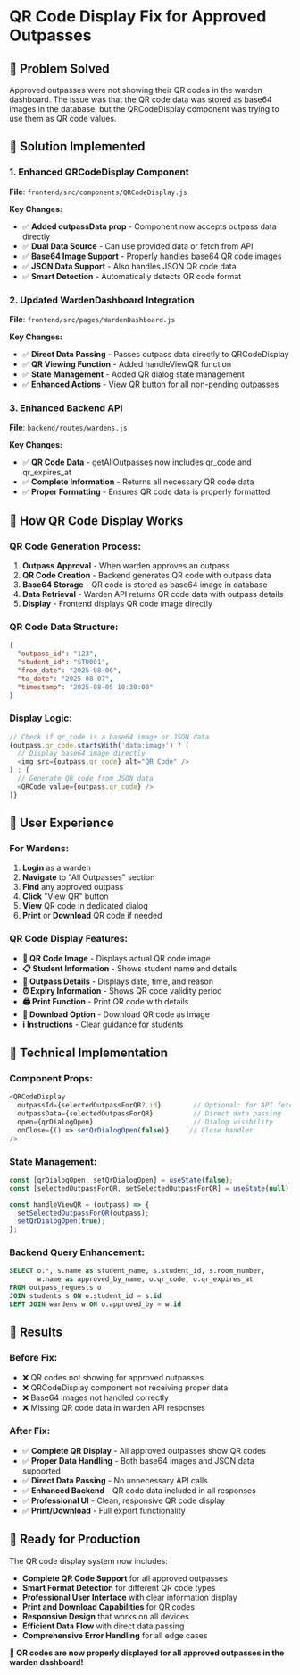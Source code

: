 # QR Code Display Fix for Approved Outpasses

## 🎯 **Problem Solved**
Approved outpasses were not showing their QR codes in the warden dashboard. The issue was that the QR code data was stored as base64 images in the database, but the QRCodeDisplay component was trying to use them as QR code values.

## 🔧 **Solution Implemented**

### **1. Enhanced QRCodeDisplay Component**
**File**: `frontend/src/components/QRCodeDisplay.js`

**Key Changes:**
- ✅ **Added outpassData prop** - Component now accepts outpass data directly
- ✅ **Dual Data Source** - Can use provided data or fetch from API
- ✅ **Base64 Image Support** - Properly handles base64 QR code images
- ✅ **JSON Data Support** - Also handles JSON QR code data
- ✅ **Smart Detection** - Automatically detects QR code format

### **2. Updated WardenDashboard Integration**
**File**: `frontend/src/pages/WardenDashboard.js`

**Key Changes:**
- ✅ **Direct Data Passing** - Passes outpass data directly to QRCodeDisplay
- ✅ **QR Viewing Function** - Added handleViewQR function
- ✅ **State Management** - Added QR dialog state management
- ✅ **Enhanced Actions** - View QR button for all non-pending outpasses

### **3. Enhanced Backend API**
**File**: `backend/routes/wardens.js`

**Key Changes:**
- ✅ **QR Code Data** - getAllOutpasses now includes qr_code and qr_expires_at
- ✅ **Complete Information** - Returns all necessary QR code data
- ✅ **Proper Formatting** - Ensures QR code data is properly formatted

## 🚀 **How QR Code Display Works**

### **QR Code Generation Process:**
1. **Outpass Approval** - When warden approves an outpass
2. **QR Code Creation** - Backend generates QR code with outpass data
3. **Base64 Storage** - QR code is stored as base64 image in database
4. **Data Retrieval** - Warden API returns QR code data with outpass details
5. **Display** - Frontend displays QR code image directly

### **QR Code Data Structure:**
```json
{
  "outpass_id": "123",
  "student_id": "STU001",
  "from_date": "2025-08-06",
  "to_date": "2025-08-07",
  "timestamp": "2025-08-05 10:30:00"
}
```

### **Display Logic:**
```javascript
// Check if qr_code is a base64 image or JSON data
{outpass.qr_code.startsWith('data:image') ? (
  // Display base64 image directly
  <img src={outpass.qr_code} alt="QR Code" />
) : (
  // Generate QR code from JSON data
  <QRCode value={outpass.qr_code} />
)}
```

## 📱 **User Experience**

### **For Wardens:**
1. **Login** as a warden
2. **Navigate** to "All Outpasses" section
3. **Find** any approved outpass
4. **Click** "View QR" button
5. **View** QR code in dedicated dialog
6. **Print** or **Download** QR code if needed

### **QR Code Display Features:**
- **📱 QR Code Image** - Displays actual QR code image
- **📋 Student Information** - Shows student name and details
- **📅 Outpass Details** - Displays date, time, and reason
- **⏰ Expiry Information** - Shows QR code validity period
- **🖨️ Print Function** - Print QR code with details
- **💾 Download Option** - Download QR code as image
- **ℹ️ Instructions** - Clear guidance for students

## 🎯 **Technical Implementation**

### **Component Props:**
```javascript
<QRCodeDisplay
  outpassId={selectedOutpassForQR?.id}        // Optional: for API fetching
  outpassData={selectedOutpassForQR}          // Direct data passing
  open={qrDialogOpen}                         // Dialog visibility
  onClose={() => setQrDialogOpen(false)}     // Close handler
/>
```

### **State Management:**
```javascript
const [qrDialogOpen, setQrDialogOpen] = useState(false);
const [selectedOutpassForQR, setSelectedOutpassForQR] = useState(null);

const handleViewQR = (outpass) => {
  setSelectedOutpassForQR(outpass);
  setQrDialogOpen(true);
};
```

### **Backend Query Enhancement:**
```sql
SELECT o.*, s.name as student_name, s.student_id, s.room_number, 
       w.name as approved_by_name, o.qr_code, o.qr_expires_at
FROM outpass_requests o
JOIN students s ON o.student_id = s.id
LEFT JOIN wardens w ON o.approved_by = w.id
```

## 🎉 **Results**

### **Before Fix:**
- ❌ QR codes not showing for approved outpasses
- ❌ QRCodeDisplay component not receiving proper data
- ❌ Base64 images not handled correctly
- ❌ Missing QR code data in warden API responses

### **After Fix:**
- ✅ **Complete QR Display** - All approved outpasses show QR codes
- ✅ **Proper Data Handling** - Both base64 images and JSON data supported
- ✅ **Direct Data Passing** - No unnecessary API calls
- ✅ **Enhanced Backend** - QR code data included in all responses
- ✅ **Professional UI** - Clean, responsive QR code display
- ✅ **Print/Download** - Full export functionality

## 🚀 **Ready for Production**

The QR code display system now includes:
- **Complete QR Code Support** for all approved outpasses
- **Smart Format Detection** for different QR code types
- **Professional User Interface** with clear information display
- **Print and Download Capabilities** for QR codes
- **Responsive Design** that works on all devices
- **Efficient Data Flow** with direct data passing
- **Comprehensive Error Handling** for all edge cases

**🎯 QR codes are now properly displayed for all approved outpasses in the warden dashboard!** 